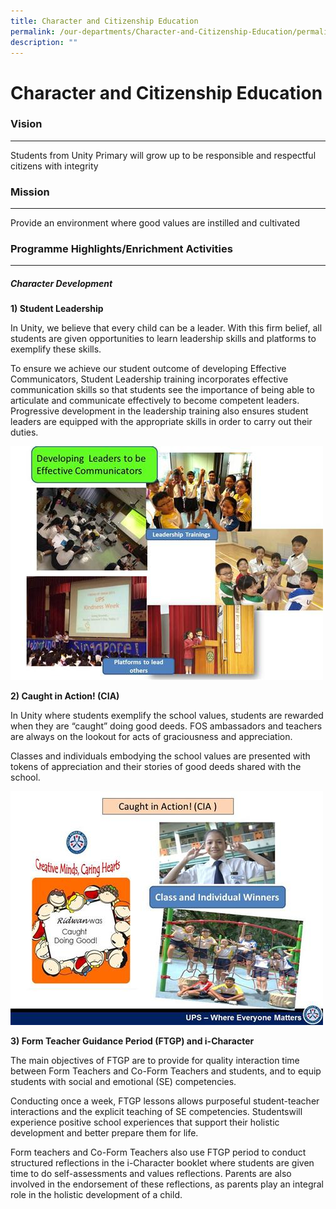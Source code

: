 ```yaml
---
title: Character and Citizenship Education
permalink: /our-departments/Character-and-Citizenship-Education/permalink/
description: ""
---
```

Character and Citizenship Education
===================================

### **Vision**
----------

Students from Unity Primary will grow up to be responsible and respectful citizens with integrity

### **Mission**
-----------

Provide an environment where good values are instilled and cultivated

### Programme Highlights/Enrichment Activities
------------------------------------------

##### **Character Development**

**1) Student Leadership**

In Unity, we believe that every child can be a leader. With this firm belief, all students are given opportunities to learn leadership skills and platforms to exemplify these skills.

To ensure we achieve our student outcome of developing Effective Communicators, Student Leadership training incorporates effective communication skills so that students see the importance of being able to articulate and communicate effectively to become competent leaders. Progressive development in the leadership training also ensures student leaders are equipped with the appropriate skills in order to carry out their duties.

![](/images/CCE-6.jpeg)

**2) Caught in Action! (CIA)**

In Unity where students exemplify the school values, students are rewarded when they are “caught” doing good deeds. FOS ambassadors and teachers are always on the lookout for acts of graciousness and appreciation.

Classes and individuals embodying the school values are presented with tokens of appreciation and their stories of good deeds shared with the school.

![](/images/CCE_CIA.jpeg)

**3) Form Teacher Guidance Period (FTGP) and i-Character**

The main objectives of FTGP are to provide for quality interaction time between Form Teachers and Co-Form Teachers and students, and to equip students with social and emotional (SE) competencies.

Conducting once a week, FTGP lessons allows purposeful student-teacher interactions and the explicit teaching of SE competencies. Studentswill experience positive school experiences that support their holistic development and better prepare them for life.

Form teachers and Co-Form Teachers also use FTGP period to conduct structured reflections in the i-Character booklet where students are given time to do self-assessments and values reflections. Parents are also involved in the endorsement of these reflections, as parents play an integral role in the holistic development of a child.